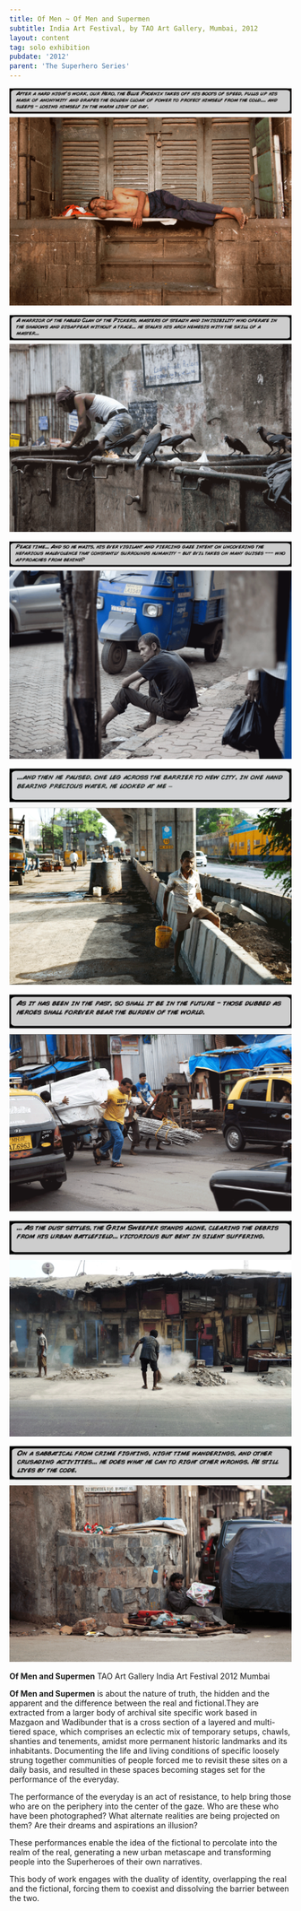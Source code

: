 ```yaml
---
title: Of Men ~ Of Men and Supermen
subtitle: India Art Festival, by TAO Art Gallery, Mumbai, 2012
layout: content
tag: solo exhibition
pubdate: '2012'
parent: 'The Superhero Series'
---
```

![](/assets/img/ali-akbar-mehta-i-india-art-festival-2012-i-of-men-and-supermen-01-lenticular-and-vinyl-on-archival-mount-88-x-114-cm-edition-2_lo-res-for-web.gif)

![](/assets/img/ali-akbar-mehta-i-india-art-festival-2012-i-of-men-and-supermen-03-lenticular-and-vinyl-on-archival-mount-88-x-114-cm-edition-2_lo-res-for-web.gif)

![](/assets/img/ali-akbar-mehta-i-india-art-festival-2012-i-of-men-and-supermen-02-lenticular-and-vinyl-on-archival-mount-88-x-114-cm-edition-2_lo-res-for-web.gif)

![](/assets/img/ali-akbar-mehta-i-india-art-festival-2012-i-of-men-and-supermen-05-lenticular-and-vinyl-on-archival-mount-57-x-92-cm-edition-1_lo-res-for-web.gif)

![](/assets/img/ali-akbar-mehta-i-india-art-festival-2012-i-of-men-and-supermen-06-lenticular-and-vinyl-on-archival-mount-57-x-92-cm-edition-1_lo-res-for-web.gif)

![](/assets/img/ali-akbar-mehta-i-india-art-festival-2012-i-of-men-and-supermen-07-lenticular-and-vinyl-on-archival-mount-57-x-92-cm-edition-1_lo-res-for-web.gif)

![](/assets/img/ali-akbar-mehta-i-india-art-festival-2012-i-of-men-and-supermen-04-lenticular-and-vinyl-on-archival-mount-57-x-92-cm-edition-1_lo-res-for-web.gif)

**Of Men and Supermen**
TAO Art Gallery
India Art Festival 2012
Mumbai

**Of Men and Supermen** is about the nature of truth, the hidden and the apparent and the difference between the real and fictional.They are extracted from a larger body of archival site specific work based in Mazgaon and Wadibunder that is a cross section of a layered and multi- tiered space, which comprises an eclectic mix of temporary setups, chawls, shanties and tenements, amidst more permanent historic landmarks and its inhabitants. Documenting the life and living conditions of specific loosely strung together communities of people forced me to revisit these sites on a daily basis, and resulted in these spaces becoming stages set for the performance of the everyday.

The performance of the everyday is an act of resistance, to help bring those who are on the periphery into the center of the gaze. Who are these who have been photographed? What alternate realities are being projected on them? Are their dreams and aspirations an illusion?

These performances enable the idea of the fictional to percolate into the realm of the real, generating a new urban metascape and transforming people into the Superheroes of their own narratives.

This body of work engages with the duality of identity, overlapping the real and the fictional, forcing them to coexist and dissolving the barrier between the two.
